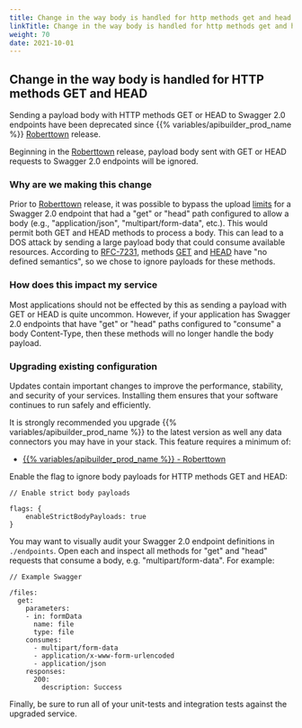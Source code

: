 ```yaml
---
title: Change in the way body is handled for http methods get and head
linkTitle: Change in the way body is handled for http methods get and head
weight: 70
date: 2021-10-01
---
```


## Change in the way body is handled for HTTP methods GET and HEAD

Sending a payload body with HTTP methods GET or HEAD to Swagger 2.0 endpoints have been deprecated since {{% variables/apibuilder_prod_name %}} [Roberttown](/docs/release_notes/-_16_july_2021/) release.

Beginning in the [Roberttown](/docs/release_notes/-_16_july_2021/) release, payload body sent with GET or HEAD requests to Swagger 2.0 endpoints will be ignored.

### Why are we making this change

Prior to [Roberttown](/docs/release_notes/-_16_july_2021/) release, it was possible to bypass the upload [limits](/docs/developer_guide/project/configuration/project_configuration/#limits) for a Swagger 2.0 endpoint that had a "get" or "head" path configured to allow a body (e.g., "application/json", "multipart/form-data", etc.). This would permit both GET and HEAD methods to process a body. This can lead to a DOS attack by sending a large payload body that could consume available resources. According to [RFC-7231](https://datatracker.ietf.org/doc/html/rfc7231#section-4.3), methods [GET](https://datatracker.ietf.org/doc/html/rfc7231#section-4.3.1) and [HEAD](https://datatracker.ietf.org/doc/html/rfc7231#section-4.3.2) have "no defined semantics", so we chose to ignore payloads for these methods.

### How does this impact my service

Most applications should not be effected by this as sending a payload with GET or HEAD is quite uncommon. However, if your application has Swagger 2.0 endpoints that have "get" or "head" paths configured to "consume" a body Content-Type, then these methods will no longer handle the body payload.

### Upgrading existing configuration

Updates contain important changes to improve the performance, stability, and security of your services. Installing them ensures that your software continues to run safely and efficiently.

It is strongly recommended you upgrade {{% variables/apibuilder_prod_name %}} to the latest version as well any data connectors you may have in your stack. This feature requires a minimum of:

* [{{% variables/apibuilder_prod_name %}} - Roberttown](/docs/release_notes/-_16_july_2021/)

Enable the flag to ignore body payloads for HTTP methods GET and HEAD:

```
// Enable strict body payloads

flags: {
    enableStrictBodyPayloads: true
}
```

You may want to visually audit your Swagger 2.0 endpoint definitions in `./endpoints`. Open each and inspect all methods for "get" and "head" requests that consume a body, e.g. "multipart/form-data". For example:

```
// Example Swagger

/files:
  get:
    parameters:
    - in: formData
      name: file
      type: file
    consumes:
      - multipart/form-data
      - application/x-www-form-urlencoded
      - application/json
    responses:
      200:
        description: Success
```

Finally, be sure to run all of your unit-tests and integration tests against the upgraded service.
